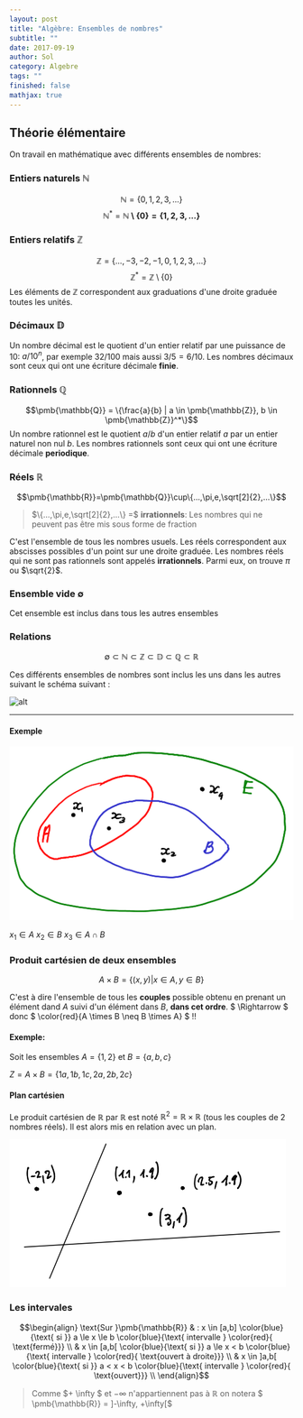 ```yaml
---
layout: post
title: "Algèbre: Ensembles de nombres"
subtitle: ""
date: 2017-09-19
author: Sol
category: Algebre
tags: ""
finished: false
mathjax: true
---
```


## Théorie élémentaire
On travail en mathématique avec différents ensembles de nombres:

### Entiers naturels $\pmb{\mathbb{N}}$
$$\pmb{\mathbb{N}} = \{0,1,2,3,...\}$$
$$\pmb{\mathbb{N}}^* = \pmb{\mathbb{N} \setminus \{0\} = \{1,2,3,...\}}$$

### Entiers relatifs $\pmb{\mathbb{Z}}$
$$\pmb{\mathbb{Z}} = \{...,-3,-2,-1,0,1,2,3,...\}$$
$$\pmb{\mathbb{Z}}^* = \pmb{\mathbb{Z}}\setminus \{0\}$$
Les éléments de $\pmb{\mathbb{Z}}$ correspondent aux graduations d'une droite graduée toutes les unités.

### Décimaux $\pmb{\mathbb{D}}$
Un nombre décimal est le quotient d'un entier relatif par une puissance de 10: $a/10^n$, par exemple $32/100$ mais aussi $3/5=6/10$. Les nombres décimaux sont ceux qui ont une écriture décimale **finie**.

### Rationnels $\pmb{\mathbb{Q}}$
$$\pmb{\mathbb{Q}} = \{\frac{a}{b} | a \in \pmb{\mathbb{Z}}, b \in \pmb{\mathbb{Z}}^*\}$$
Un nombre rationnel est le quotient $a/b$ d'un entier relatif $a$ par un entier naturel non nul $b$. Les nombres rationnels sont ceux qui ont une écriture décimale **periodique**.

### Réels $\pmb{\mathbb{R}}$
$$\pmb{\mathbb{R}}=\pmb{\mathbb{Q}}\cup\{...,\pi,e,\sqrt[2]{2},...\}$$
> $\{...,\pi,e,\sqrt[2]{2},...\} =$ **irrationnels**: Les nombres qui ne peuvent pas être mis sous forme de fraction

C'est l'ensemble de tous les nombres usuels. Les réels correspondent aux abscisses possibles d'un point sur une droite graduée. Les nombres réels qui ne sont pas rationnels sont appelés **irrationnels**. Parmi eux, on trouve $\pi$ ou $\sqrt{2}$.

### Ensemble vide $\emptyset$
Cet ensemble est inclus dans tous les autres ensembles


### Relations

$$\emptyset \subset \pmb{\mathbb{N}}\subset \pmb{\mathbb{Z}} \subset \pmb{\mathbb{D}} \subset \pmb{\mathbb{Q}} \subset \pmb{\mathbb{R}}$$

Ces différents ensembles de nombres sont inclus les uns dans les autres suivant le schéma suivant :

![alt](http://www.bibmath.net/dico/e/images/ensemblesnombres1.png)

-----
#### Exemple
![alt](/01illustrations/00EnsemblesNb/ensembles.png)

$x_1 \in A$
$x_2 \in B$
$x_3 \in A \cap B$

### Produit cartésien de deux ensembles
$$A \times B = \{(x, y) | x \in A, y \in B \}$$

C'est à dire l'ensemble de tous les **couples** possible obtenu en prenant un élément dand $A$ suivi d'un élément dans $B$, **dans cet ordre**. $ \Rightarrow $ donc $ \color{red}{A \times B \neq B \times A} $ !!

#### Exemple:
Soit les ensembles $A = \{1, 2\}$ et $B = \{a, b, c\}$

$Z = A \times B = \{1a, 1b, 1c, 2a, 2b, 2c\}$

#### Plan cartésien
Le produit cartésien de $\pmb{\mathbb{R}}$ par $\pmb{\mathbb{R}}$ est noté $\pmb{\mathbb{R}}^2 = \pmb{\mathbb{R}} \times \pmb{\mathbb{R}}$ (tous les couples de 2 nombres réels). Il est alors mis en relation avec un plan.

![alt](/01illustrations/00EnsemblesNb/plan.png)

### Les intervales


$$\begin{align}
    \text{Sur }\pmb{\mathbb{R}} & : x \in [a,b] \color{blue}{\text{ si }} a \le x \le b \color{blue}{\text{ intervalle } \color{red}{ \text{fermé}}} \\ 
    & x \in [a,b[ \color{blue}{\text{ si }} a \le x < b \color{blue}{\text{ intervalle } \color{red}{ \text{ouvert à droite}}} \\ 
    & x \in ]a,b[ \color{blue}{\text{ si }} a < x < b \color{blue}{\text{ intervalle } \color{red}{ \text{ouvert}}} \\ 
\end{align}$$

>Comme $+ \infty $ et $-\infty$ n'appartiennent pas à $\pmb{\mathbb{R}}$ on notera $ \pmb{\mathbb{R}} = ]-\infty, +\infty[$